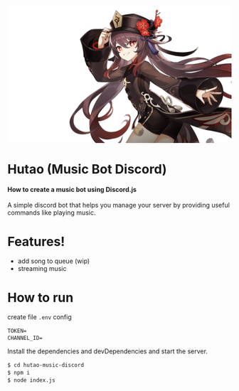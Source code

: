 ![hutao](./doc/images/hutao.png)
# Hutao (Music Bot Discord)
#### How to create a music bot using Discord.js
A simple discord bot that helps you manage your server by providing useful commands like playing music.

# Features!
 - add song to queue (wip)
 - streaming music

# How to run

create file `.env` config
```env
TOKEN=
CHANNEL_ID=
```
Install the dependencies and devDependencies and start the server.
```sh
$ cd hutao-music-discord
$ npm i
$ node index.js
```

